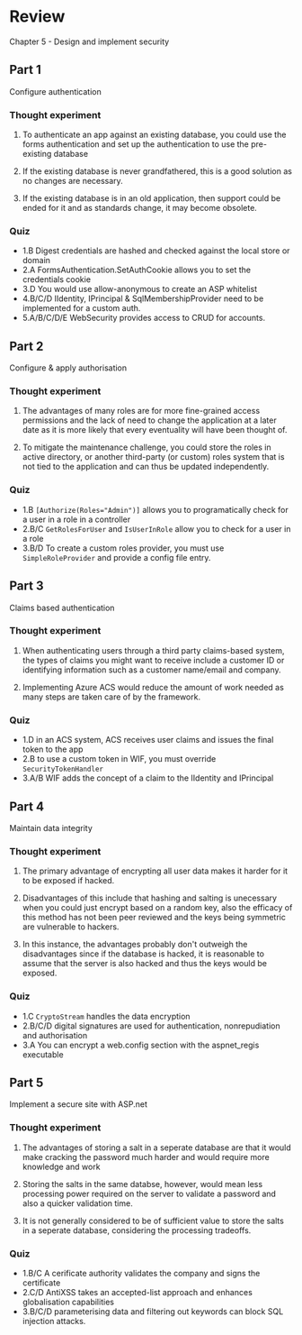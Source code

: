 ﻿# Review

Chapter 5 - Design and implement security

## Part 1

Configure authentication

### Thought experiment

1. To authenticate an app against an existing database, you could use the forms authentication and set up the authentication to use the pre-existing database

2. If the existing database is never grandfathered, this is a good solution as no changes are necessary.

3. If the existing database is in an old application, then support could be ended for it and as standards change, it may become obsolete.

### Quiz

* 1.B Digest credentials are hashed and checked against the local store or domain
* 2.A FormsAuthentication.SetAuthCookie allows you to set the credentials cookie
* 3.D You would use allow-anonymous to create an ASP whitelist
* 4.B/C/D IIdentity, IPrincipal & SqlMembershipProvider need to be implemented for a custom auth.
* 5.A/B/C/D/E WebSecurity provides access to CRUD for accounts.


## Part 2

Configure & apply authorisation

### Thought experiment

1. The advantages of many roles are for more fine-grained access permissions and the lack of need to change the application at a later date as it is more likely that every eventuality will have been thought of.

2. To mitigate the maintenance challenge, you could store the roles in active directory, or another third-party (or custom) roles system that is not tied to the application and can thus be updated independently.

### Quiz

* 1.B `[Authorize(Roles="Admin")]` allows you to programatically check for a user in a role in a controller
* 2.B/C `GetRolesForUser` and `IsUserInRole` allow you to check for a user in a role
* 3.B/D To create a custom roles provider, you must use `SimpleRoleProvider` and provide a config file entry.


## Part 3

Claims based authentication

### Thought experiment

1. When authenticating users through a third party claims-based system, the types of claims you might want to receive include a customer ID or identifying information such as a customer name/email and company.

2. Implementing Azure ACS would reduce the amount of work needed as many steps are taken care of by the framework.

### Quiz

* 1.D in an ACS system, ACS receives user claims and issues the final token to the app
* 2.B to use a custom token in WIF, you must override `SecurityTokenHandler`
* 3.A/B WIF adds the concept of a claim to the IIdentity and IPrincipal


## Part 4

Maintain data integrity

### Thought experiment

1. The primary advantage of encrypting all user data makes it harder for it to be exposed if hacked.

2. Disadvantages of this include that hashing and salting is unecessary when you could just encrypt based on a random key, also the efficacy of this method has not been peer reviewed and the keys being symmetric are vulnerable to hackers.

3. In this instance, the advantages probably don't outweigh the disadvantages since if the database is hacked, it is reasonable to assume that the server is also hacked and thus the keys would be exposed.

### Quiz

* 1.C `CryptoStream` handles the data encryption
* 2.B/C/D digital signatures are used for authentication, nonrepudiation and authorisation
* 3.A You can encrypt a web.config section with the aspnet_regis executable

## Part 5

Implement a secure site with ASP.net

### Thought experiment

1. The advantages of storing a salt in a seperate database are that it would make cracking the password much harder and would require more knowledge and work

2. Storing the salts in the same databse, however, would mean less processing power required on the server to validate a password and also a quicker validation time.

3. It is not generally considered to be of sufficient value to store the salts in a seperate database, considering the processing tradeoffs.

### Quiz

* 1.B/C A cerificate authority validates the company and signs the certificate
* 2.C/D AntiXSS takes an accepted-list approach and enhances globalisation capabilities
* 3.B/C/D parameterising data and filtering out keywords can block SQL injection attacks.